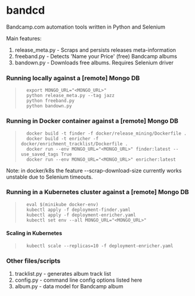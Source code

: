# bandcd
Bandcamp.com automation tools written in Python and Selenium

Main features:

1. release_meta.py - Scraps and persists releases meta-information  
2. freeband.py - Detects 'Name your Price' (free) Bandcamp albums
3. bandown.py - Downloads free albums. Requires Selenium driver

### Running locally against a [remote] Mongo DB
>       export MONGO_URL="<MONGO_URL>"
>       python release_meta.py --tag jazz
>       python freeband.py
>       python bandown.py

### Running in Docker container against a [remote] Mongo DB
>       docker build -t finder -f docker/release_mining/Dockerfile .
>       docker build -t enricher -f docker/enrichment_tracklist/Dockerfile .
>       docker run --env MONGO_URL="<MONGO_URL>" finder:latest --use_saved_tags True
>       docker run --env MONGO_URL="<MONGO_URL>" enricher:latest

Note: in docker/k8s the feature --scrap-download-size currently works unstable due to Selenium timeouts. 

### Running in a Kubernetes cluster against a [remote] Mongo DB
>       eval $(minikube docker-env)
>       kubectl apply -f deployment-finder.yaml
>       kubectl apply -f deployment-enricher.yaml
>       kubectl set env --all MONGO_URL="<MONGO_URL>"

#### Scaling in Kubernetes
>       kubectl scale --replicas=10 -f deployment-enricher.yaml


### Other files/scripts

1. tracklist.py - generates album track list
2. config.py - command line config options listed here
2. album.py - data model for Bandcamp album
